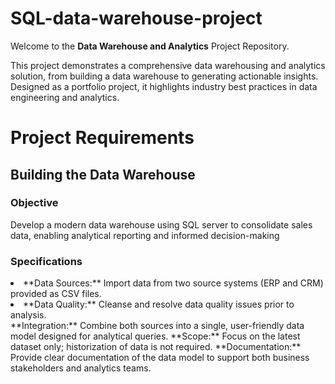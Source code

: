 # SQL-data-warehouse-project
Welcome to the **Data Warehouse and Analytics** Project Repository.

This project demonstrates a comprehensive data warehousing and analytics solution, from building a data warehouse to generating actionable insights. Designed as a portfolio project, it highlights industry best practices in data engineering and analytics.

# Project Requirements
## Building the Data Warehouse
### Objective
Develop a modern data warehouse using SQL server to consolidate sales data, enabling analytical reporting and informed decision-making

### Specifications

<li> **Data Sources:** Import data from two source systems (ERP and CRM) provided as CSV files. </li>
<li>**Data Quality:** Cleanse and resolve data quality issues prior to analysis.</li>
**Integration:** Combine both sources into a single, user-friendly data model designed for analytical queries.
**Scope:** Focus on the latest dataset only; historization of data is not required.
**Documentation:** Provide clear documentation of the data model to support both business stakeholders and analytics teams.
